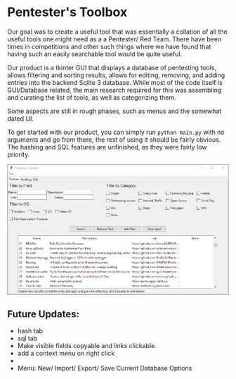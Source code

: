# Pentester's Toolbox

Our goal was to create a useful tool that was essentially a collation of all the useful tools 
one might need as a a Pentester/ Red Team. There have been times in competitions and other such things
where we have found that having such an easily searchable tool would be quite useful. 

Our product is a tkinter GUI that displays a database of pentesting tools, allows filtering and sorting results,
allows for editing, removing, and adding entries into the backend Sqlite 3 database. While most of the code itself is GUI/Database related, 
the main research required for this was assembling and curating the list of tools, as well as categorizing them. 

Some aspects are still in rough phases, such as menus and the somewhat dated UI. 

To get started with our product, you can simply run `python main.py` with no arguments and go from there, the rest of using it should be fairly obvious.
The hashing and SQL features are unfinished, as they were fairly low priority. 

![Pentester's Toolbox UI](ui_screenshot.png "Pentester's Toolbox UI")

## Future Updates:
- hash tab
- sql tab
- Make visible fields copyable and links clickable. 
- add a context menu on right click 
- 
- Menu:  New/ Import/ Export/ Save Current Database Options
